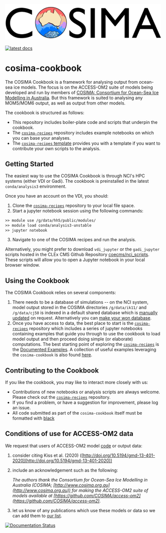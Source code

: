 <img src="https://github.com/COSIMA/logo/blob/master/png/logo_word.png" width="800"/>
<br/> <br/>

<a href="https://cosima-recipes.readthedocs.io/en/latest">
    <img alt="latest docs" src="https://img.shields.io/badge/docs-latest-blue.svg">
</a>

# cosima-cookbook

The COSIMA Cookbook is a framework for analysing output from ocean-sea ice models. The focus is on the ACCESS-OM2 suite of models being developed and run by members of [COSIMA: Consortium for Ocean-Sea Ice Modelling in Australia](http://cosima.org.au). But this framework is suited to analysing any MOM5/MOM6 output, as well as output from other models.

The cookbook is structured as follows:
 * This repository includes boiler-plate code and scripts that underpin the cookbook.
 * The [`cosima-recipes`](https://github.com/COSIMA/cosima-recipes) repository includes example notebooks on which you can base your analyses.
 * The [`cosima-recipes` template](https://github.com/COSIMA/cosima-recipes/blob/master/Tutorials/Template_For_Notebooks.ipynb) provides you with a template if you want to contribute your own scripts to the analysis.


## Getting Started

The easiest way to use the COSIMA Cookbook is through NCI's HPC systems (either VDI or Gadi). The cookbook is preinstalled in the latest `conda/analysis3` environment.

Once you have an account on the VDI, you should:
 1. Clone the [`cosima-recipes`](https://github.com/COSIMA/cosima-recipes) repository to your local file space.
 2. Start a jupyter notebook session using the following commands:
```
>> module use /g/data/hh5/public/modules/
>> module load conda/analysis3-unstable
>> jupyter notebook
```
 3. Navigate to one of the COSIMA recipes and run the analysis.

Alternatively, you might prefer to download `vdi_jupyter` or the `gadi_jupyter` scripts hosted in the CLEx CMS Github Repository [coecms/nci_scripts](https://github.com/coecms/nci_scripts). These scripts will allow you to open a Jupyter notebook in your local browser window.


## Using the Cookbook

The COSIMA Cookbook relies on several components:
 1. There needs to be a database of simulations -- on the NCI system, model output stored in the COSIMA directories `/g/data/ik11/` and `/g/data/cj50` is indexed in a default shared database which is [manually updated](https://github.com/COSIMA/master_index) on request. Alternatively you can [make your won database](https://cosima-recipes.readthedocs.io/en/latest/Tutorials/Make_Your_Own_Database.html). 
 2. Once you have access to data, the best place to start is the [`cosima-recipes`](https://github.com/COSIMA/cosima-recipes) repository which includes a series of jupyter notebooks containing examples that guide you through to use the cookbook to load model output and then proceed doing simple (or elaborate) computations. The best starting point of exploring the [`cosima-recipes`](https://github.com/COSIMA/cosima-recipes) is the [Documented Examples](https://cosima-recipes.readthedocs.io/en/latest/documented_examples.html). A collection of useful examples leveraging the `cosima-cookbook` is also found [here](https://github.com/COSIMA/ACCESS-OM2-1-025-010deg-report/tree/master/figures).


## Contributing to the Cookbook

If you like the cookbook, you may like to interact more closely with us:
 * Contributions of new notebooks or analysis scripts are always welcome. Please check out the [`cosima-recipes`](https://github.com/COSIMA/cosima-recipes) repository.
 * If you find a problem, or have a suggestion for improvement, please log an issue.
 * All code submitted as part of the `cosima-cookbook` itself must be formatted with [black](https://github.com/psf/black)

## Conditions of use for ACCESS-OM2 data

We request that users of ACCESS-OM2 model [code](https://github.com/COSIMA/access-om2) or output data:
1. consider citing Kiss et al. (2020) ([http://doi.org/10.5194/gmd-13-401-2020](http://doi.org/10.5194/gmd-13-401-2020))
2. include an acknowledgement such as the following:

   *The authors thank the Consortium for Ocean-Sea Ice Modelling in Australia (COSIMA; [http://www.cosima.org.au](http://www.cosima.org.au)) for making the ACCESS-OM2 suite of models available at [https://github.com/COSIMA/access-om2](https://github.com/COSIMA/access-om2).*
3. let us know of any publications which use these models or data so we can add them to [our list](https://scholar.google.com/citations?hl=en&user=inVqu_4AAAAJ).

[![Documentation Status](https://readthedocs.org/projects/cosima-cookbook/badge/?version=latest)](https://cosima-cookbook.readthedocs.org/en/latest)
